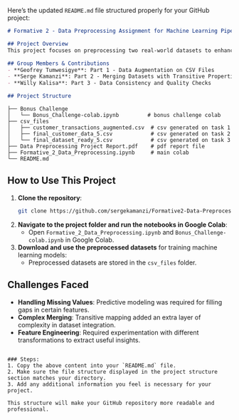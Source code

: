 Here’s the updated `README.md` file structured properly for your GitHub project:

```markdown
# Formative 2 - Data Preprocessing Assignment for Machine Learning Pipeline

## Project Overview
This project focuses on preprocessing two real-world datasets to enhance data quality and prepare them for machine learning. The process involved data augmentation, merging datasets using transitive properties, feature engineering, and ensuring data consistency.

## Group Members & Contributions
- **Geofrey Tumwesigye**: Part 1 - Data Augmentation on CSV Files
- **Serge Kamanzi**: Part 2 - Merging Datasets with Transitive Properties
- **Willy Kalisa**: Part 3 - Data Consistency and Quality Checks

## Project Structure
```
```
├── Bonus Challenge
│   └── Bonus_Challenge-colab.ipynb         # bonus challenge colab
├── csv_files
│   ├── customer_transactions_augmented.csv  # csv generated on task 1
│   ├── final_customer_data_5.csv            # csv generated on task 2
│   └── final_dataset_ready_5.csv            # csv generated on task 3
├── Data Preprocessing Project Report.pdf    # pdf report file
├── Formative_2_Data_Preprocessing.ipynb     # main colab
└── README.md
```

## How to Use This Project
1. **Clone the repository**:
    ```bash
    git clone https://github.com/sergekamanzi/Formative2-Data-Preprocessing
    ```
2. **Navigate to the project folder and run the notebooks in Google Colab**:
    - Open `Formative_2_Data_Preprocessing.ipynb` and `Bonus_Challenge-colab.ipynb` in Google Colab.
3. **Download and use the preprocessed datasets** for training machine learning models:
    - Preprocessed datasets are stored in the `csv_files` folder.

## Challenges Faced
- **Handling Missing Values**: Predictive modeling was required for filling gaps in certain features.
- **Complex Merging**: Transitive mapping added an extra layer of complexity in dataset integration.
- **Feature Engineering**: Required experimentation with different transformations to extract useful insights.
```

### Steps:
1. Copy the above content into your `README.md` file.
2. Make sure the file structure displayed in the project structure section matches your directory.
3. Add any additional information you feel is necessary for your project.

This structure will make your GitHub repository more readable and professional.
